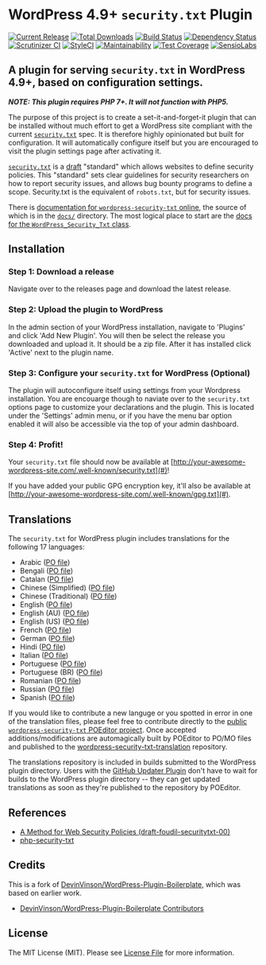 # WordPress 4.9+ `security.txt` Plugin

[![Current Release](https://img.shields.io/github/release/austinheap/wordpress-security-txt.svg)](https://github.com/austinheap/wordpress-security-txt/releases)
[![Total Downloads](https://img.shields.io/packagist/dt/austinheap/wordpress-security-txt.svg)](https://packagist.org/packages/austinheap/wordpress-security-txt)
[![Build Status](https://travis-ci.org/austinheap/wordpress-security-txt.svg?branch=master)](https://travis-ci.org/austinheap/wordpress-security-txt)
[![Dependency Status](https://gemnasium.com/badges/github.com/austinheap/wordpress-security-txt.svg)](https://gemnasium.com/github.com/austinheap/wordpress-security-txt)
[![Scrutinizer CI](https://scrutinizer-ci.com/g/austinheap/wordpress-security-txt/badges/quality-score.png?b=master)](https://scrutinizer-ci.com/g/austinheap/wordpress-security-txt/?branch=master)
[![StyleCI](https://styleci.io/repos/111479243/shield?branch=master)](https://styleci.io/repos/111479243)
[![Maintainability](https://api.codeclimate.com/v1/badges/0de909dca20d2670d774/maintainability)](https://codeclimate.com/github/austinheap/wordpress-security-txt/maintainability)
[![Test Coverage](https://api.codeclimate.com/v1/badges/0de909dca20d2670d774/test_coverage)](https://codeclimate.com/github/austinheap/wordpress-security-txt/test_coverage)
[![SensioLabs](https://insight.sensiolabs.com/projects/5d9ed5a0-dbd0-45be-a92c-6d827483e742/mini.png)](https://insight.sensiolabs.com/projects/5d9ed5a0-dbd0-45be-a92c-6d827483e742)

## A plugin for serving `security.txt` in WordPress 4.9+, based on configuration settings.

***NOTE: This plugin requires PHP 7+. It will not function with PHP5.***

The purpose of this project is to create a set-it-and-forget-it plugin that can be
installed without much effort to get a WordPress site compliant with the current
[`security.txt`](https://securitytxt.org/) spec. It is therefore highly opinionated
but built for configuration. It will automatically configure itself but you are
encouraged to visit the plugin settings page after activating it.

[`security.txt`](https://github.com/securitytxt) is a [draft](https://tools.ietf.org/html/draft-foudil-securitytxt-00)
"standard" which allows websites to define security policies. This "standard"
sets clear guidelines for security researchers on how to report security issues,
and allows bug bounty programs to define a scope. Security.txt is the equivalent
of `robots.txt`, but for security issues.

There is [documentation for `wordpress-security-txt` online](https://austinheap.github.io/wordpress-security-txt/),
the source of which is in the [`docs/`](https://github.com/austinheap/wordpress-security-txt/tree/master/docs)
directory. The most logical place to start are the [docs for the `WordPress_Security_Txt` class](https://austinheap.github.io/wordpress-security-txt/packages/WordPress.Security.Txt.html).

## Installation

### Step 1: Download a release

Navigate over to the releases page and download the latest release.

### Step 2: Upload the plugin to WordPress

In the admin section of your WordPress installation, navigate to 'Plugins' and click 'Add New Plugin'.
You will then be select the release you downloaded and upload it. It should be a zip file. After
it has installed click 'Active' next to the plugin name.

### Step 3: Configure your `security.txt` for WordPress (Optional)

The plugin will autoconfigure itself using settings from your Wordpress installation. You are encouarge
though to naviate over to the `security.txt` options page to customize your declarations and the plugin.
This is located under the 'Settings' admin menu, or if you have the menu bar option enabled it will also
be accessible via the top of your admin dashboard.

### Step 4: Profit! 

Your `security.txt` file should now be available at [http://your-awesome-wordpress-site.com/.well-known/security.txt](#)!

If you have added your public GPG encryption key, it'll also be available at [http://your-awesome-wordpress-site.com/.well-known/gpg.txt](#).

## Translations

The `security.txt` for WordPress plugin includes translations for the following 17 languages:

* Arabic ([PO file](https://github.com/austinheap/wordpress-security-txt-translations/blob/master/wordpress-security-txt-ar_AR.po))
* Bengali ([PO file](https://github.com/austinheap/wordpress-security-txt-translations/blob/master/wordpress-security-txt-bn_BN.po))
* Catalan ([PO file](https://github.com/austinheap/wordpress-security-txt-translations/blob/master/wordpress-security-txt-ca_ES.po))
* Chinese (Simplified) ([PO file](https://github.com/austinheap/wordpress-security-txt-translations/blob/master/wordpress-security-txt-zh_CN.po))
* Chinese (Traditional) ([PO file](https://github.com/austinheap/wordpress-security-txt-translations/blob/master/wordpress-security-txt-zh_TW.po))
* English ([PO file](https://github.com/austinheap/wordpress-security-txt-translations/blob/master/wordpress-security-txt-en_EN.po))
* English (AU) ([PO file](https://github.com/austinheap/wordpress-security-txt-translations/blob/master/wordpress-security-txt-en_AU.po))
* English (US) ([PO file](https://github.com/austinheap/wordpress-security-txt-translations/blob/master/wordpress-security-txt-en_US.po))
* French ([PO file](https://github.com/austinheap/wordpress-security-txt-translations/blob/master/wordpress-security-txt-fr_FR.po))
* German ([PO file](https://github.com/austinheap/wordpress-security-txt-translations/blob/master/wordpress-security-txt-de_DE.po))
* Hindi ([PO file](https://github.com/austinheap/wordpress-security-txt-translations/blob/master/wordpress-security-txt-hi_IN.po))
* Italian ([PO file](https://github.com/austinheap/wordpress-security-txt-translations/blob/master/wordpress-security-txt-it_IT.po))
* Portuguese ([PO file](https://github.com/austinheap/wordpress-security-txt-translations/blob/master/wordpress-security-txt-pt_PT.po))
* Portuguese (BR) ([PO file](https://github.com/austinheap/wordpress-security-txt-translations/blob/master/wordpress-security-txt-pt_BR.po))
* Romanian ([PO file](https://github.com/austinheap/wordpress-security-txt-translations/blob/master/wordpress-security-txt-ro_RO.po))
* Russian ([PO file](https://github.com/austinheap/wordpress-security-txt-translations/blob/master/wordpress-security-txt-ru_RU.po))
* Spanish ([PO file](https://github.com/austinheap/wordpress-security-txt-translations/blob/master/wordpress-security-txt-es_ES.po))

If you would like to contribute a new languge or you spotted in error in one of the
translation files, please feel free to contribute directly to the
[public `wordpress-security-txt` POEditor project](https://poeditor.com/join/project/utTvBn327C). Once
accepted additions/modifications are automagically built by POEditor to PO/MO files and
published to the [wordpress-security-txt-translation](https://github.com/austinheap/wordpress-security-txt-translations)
repository.

The translations repository is included in builds submitted to the WordPress plugin directory.
Users with the [GitHub Updater Plugin](https://github.com/afragen/github-updater) don't
have to wait for builds to the WordPress plugin directory -- they can get updated translations
as soon as they're published to the repository by POEditor.

## References

- [A Method for Web Security Policies (draft-foudil-securitytxt-00)](https://tools.ietf.org/html/draft-foudil-securitytxt-00)
- [php-security-txt](https://github.com/austinheap/php-security-txt)

## Credits

This is a fork of [DevinVinson/WordPress-Plugin-Boilerplate](https://github.com/DevinVinson/WordPress-Plugin-Boilerplate),
which was based on earlier work.

- [DevinVinson/WordPress-Plugin-Boilerplate Contributors](https://github.com/DevinVinson/WordPress-Plugin-Boilerplate/graphs/contributors)

## License

The MIT License (MIT). Please see [License File](LICENSE.md) for more information.
